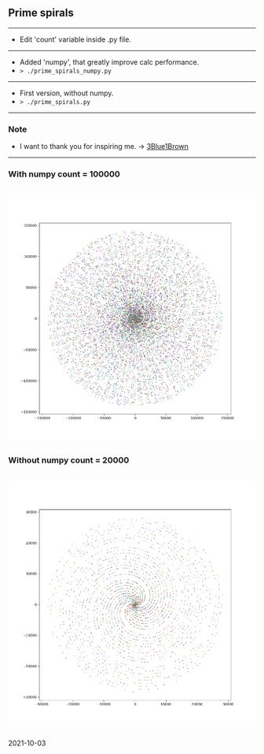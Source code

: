 ## Prime spirals
---
- Edit 'count' variable inside .py file.
---
- Added 'numpy', that greatly improve calc performance.
- `> ./prime_spirals_numpy.py`
---
- First version, without numpy.
- `> ./prime_spirals.py`
---
### Note
- I want to thank you for inspiring me. -> [3Blue1Brown](https://www.youtube.com/watch?v=EK32jo7i5LQ)
---
### With numpy count = 100000

![prime spiral_numpy](https://github.com/zsoltibaba37/prime_spirals/blob/main/100000_prime_numpy.png?raw=true)
---
### Without numpy count = 20000

![prime spiral](https://github.com/zsoltibaba37/prime_spirals/blob/main/20000_prime.png?raw=true)
---
2021-10-03

